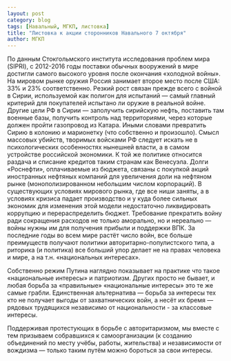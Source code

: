 ```yaml
---
layout: post 
category: blog
tags: [Навальный, МГКП, листовка]
title: "Листовка к акции сторонников Навального 7 октября"
author: МГКП
---
```


По данным Стокгольмского института исследования проблем мира (SIPRI), с 2012-2016 годы поставки обычных вооружений в мире достигли самого высокого уровня после окончания «холодной войны». На мировом рынке оружия Россия занимает второе место после США: 33% и 23% соответственно. Резкий рост связан прежде всего с войной в Сирии, используемой как полигон для испытаний — самый главный критерий для покупателей испытано ли оружие в реальной войне. Другие цели РФ в Сирии — заполучить сирийскую нефть, поставить там военные базы, получить контроль над территориями, через которые должен пройти газопровод из Катара. Иными словами превратить Сирию в колонию и марионетку (что собственно и произошло). Смысл массовых убийств, творимых войсками РФ следует искать не в психологических особенностях нынешней власти, а в самом устройстве российской экономики. К той же политике относится раздача и списание кредитов таким странам как Венесуэла. Долги «Роснефти», оплачиваемые из бюджета, связаны с покупкой акций иностранных нефтяных компаний для увеличения доли на нефтяном рынке (монополизированном небольшим числом корпораций). В существующих условиях мирового рынка, где все ниши заняты, а в условиях кризиса падает производство и у куда более сильных экономик для изменения этой модели недостаточно ликвидировать коррупцию и перераспределить бюджет. Требование прекратить войну ради сокращения расходов не только аморально, но и нереально — войны нужны им для получения прибыли и поддержки ВПК. За последние годы во всем мире растёт число войн, все больше преимуществ получают политики авторитарно-популистского типа, а риторика (и политика) все больший упор делает не на правах человека и мире, а на т.н. «национальных интересах».

Собственно режим Путина наглядно показывает на практике что такое «национальные интересы» и патриотизм. Других просто не бывает, и любая борьба за «правильные» «национальные интересы» это те же самые грабли. Единственная альтернатива — борьба за интересы тех кто не получает выгоды от захватнических войн, а несёт их бремя — рядовых трудящихся независимо от национальности - за классовые интересы.

Поддерживая протестующих в борьбе с авторитаризмом, мы вместе с тем призываем собравшихся к самоорганизации (к созданию объединений по месту учёбы, работы, жительства) и независимости от вождизма — только таким путём можно бороться за свои интересы.